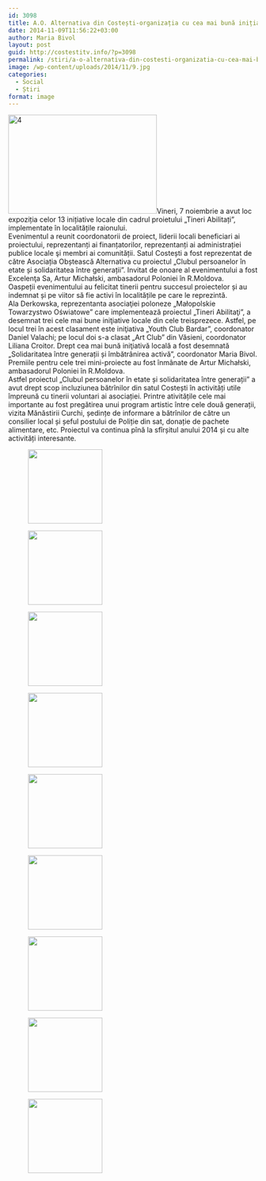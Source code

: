 ```yaml
---
id: 3098
title: A.O. Alternativa din Costești-organizația cu cea mai bună inițiativă locală
date: 2014-11-09T11:56:22+03:00
author: Maria Bivol
layout: post
guid: http://costestitv.info/?p=3098
permalink: /stiri/a-o-alternativa-din-costesti-organizatia-cu-cea-mai-buna-initiativa-locala/
image: /wp-content/uploads/2014/11/9.jpg
categories:
  - Social
  - Știri
format: image
---
```

[<img class="alignleft size-medium wp-image-3099" src="/wp-content/uploads/2014/11/4-300x200.jpg" alt="4" width="300" height="200" srcset="http://costestitv.ddev.local/wp-content/uploads/2014/11/4-300x200.jpg 300w, http://costestitv.ddev.local/wp-content/uploads/2014/11/4-90x60.jpg 90w, http://costestitv.ddev.local/wp-content/uploads/2014/11/4-180x120.jpg 180w, http://costestitv.ddev.local/wp-content/uploads/2014/11/4-95x64.jpg 95w, http://costestitv.ddev.local/wp-content/uploads/2014/11/4.jpg 814w" sizes="(max-width: 300px) 100vw, 300px" />](/wp-content/uploads/2014/11/4.jpg)Vineri, 7 noiembrie a avut loc expoziția celor 13 inițiative locale din cadrul proietului „Tineri Abilitați”, implementate în localitățile raionului.  
Evenimentul a reunit coordonatorii de proiect, liderii locali beneficiari ai proiectului, reprezentanți ai finanțatorilor, reprezentanți ai administrației publice locale şi membri ai comunității. Satul Costești a fost reprezentat de către Asociația Obștească Alternativa cu proiectul &#8222;Clubul persoanelor în etate și solidaritatea între generații&#8221;. Invitat de onoare al evenimentului a fost Excelenţa Sa, Artur Michałski, ambasadorul Poloniei în R.Moldova.  
Oaspeții evenimentului au felicitat tinerii pentru succesul proiectelor și au indemnat și pe viitor să fie activi în localitățile pe care le reprezintă.  
Ala Derkowska, reprezentanta asociaţiei poloneze „Małopolskie Towarzystwo Oświatowe” care implementează proiectul „Tineri Abilitaţi”, a desemnat trei cele mai bune iniţiative locale din cele treisprezece. Astfel, pe locul trei în acest clasament este iniţiativa „Youth Club Bardar”, coordonator Daniel Valachi; pe locul doi s-a clasat „Art Club” din Văsieni, coordonator Liliana Croitor. Drept cea mai bună iniţiativă locală a fost desemnată „Solidaritatea între generații și îmbătrânirea activă”, coordonator Maria Bivol. Premiile pentru cele trei mini-proiecte au fost înmânate de Artur Michałski, ambasadorul Poloniei în R.Moldova.  
Astfel proiectul &#8222;Clubul persoanelor în etate și solidaritatea între generații&#8221; a avut drept scop incluziunea bătrînilor din satul Costești în activități utile împreună cu tinerii voluntari ai asociației. Printre ativitățile cele mai importante au fost pregătirea unui program artistic între cele două generații, vizita Mănăstirii Curchi, ședințe de informare a bătrînilor de către un consilier local și șeful postului de Poliție din sat, donație de pachete alimentare, etc. Proiectul va continua pînă la sfîrșitul anului 2014 și cu alte activități interesante.

<div id='gallery-15' class='gallery galleryid-3098 gallery-columns-3 gallery-size-thumbnail'>
  <figure class='gallery-item'> 
  
  <div class='gallery-icon landscape'>
    <a href='http://costestitv.ddev.local/stiri/a-o-alternativa-din-costesti-organizatia-cu-cea-mai-buna-initiativa-locala/attachment/1-4/'><img width="150" height="150" src="http://costestitv.ddev.local/wp-content/uploads/2014/11/1-150x150.jpg" class="attachment-thumbnail size-thumbnail" alt="" /></a>
  </div></figure><figure class='gallery-item'> 
  
  <div class='gallery-icon landscape'>
    <a href='http://costestitv.ddev.local/stiri/a-o-alternativa-din-costesti-organizatia-cu-cea-mai-buna-initiativa-locala/attachment/2/'><img width="150" height="150" src="http://costestitv.ddev.local/wp-content/uploads/2014/11/2-150x150.jpg" class="attachment-thumbnail size-thumbnail" alt="" /></a>
  </div></figure><figure class='gallery-item'> 
  
  <div class='gallery-icon landscape'>
    <a href='http://costestitv.ddev.local/stiri/a-o-alternativa-din-costesti-organizatia-cu-cea-mai-buna-initiativa-locala/attachment/5-2/'><img width="150" height="150" src="http://costestitv.ddev.local/wp-content/uploads/2014/11/5-150x150.jpg" class="attachment-thumbnail size-thumbnail" alt="" /></a>
  </div></figure><figure class='gallery-item'> 
  
  <div class='gallery-icon landscape'>
    <a href='http://costestitv.ddev.local/stiri/a-o-alternativa-din-costesti-organizatia-cu-cea-mai-buna-initiativa-locala/attachment/6-2/'><img width="150" height="150" src="http://costestitv.ddev.local/wp-content/uploads/2014/11/6-150x150.jpg" class="attachment-thumbnail size-thumbnail" alt="" /></a>
  </div></figure><figure class='gallery-item'> 
  
  <div class='gallery-icon landscape'>
    <a href='http://costestitv.ddev.local/stiri/a-o-alternativa-din-costesti-organizatia-cu-cea-mai-buna-initiativa-locala/attachment/7-2/'><img width="150" height="150" src="http://costestitv.ddev.local/wp-content/uploads/2014/11/7-150x150.jpg" class="attachment-thumbnail size-thumbnail" alt="" /></a>
  </div></figure><figure class='gallery-item'> 
  
  <div class='gallery-icon landscape'>
    <a href='http://costestitv.ddev.local/stiri/a-o-alternativa-din-costesti-organizatia-cu-cea-mai-buna-initiativa-locala/attachment/8/'><img width="150" height="150" src="http://costestitv.ddev.local/wp-content/uploads/2014/11/8-150x150.jpg" class="attachment-thumbnail size-thumbnail" alt="" /></a>
  </div></figure><figure class='gallery-item'> 
  
  <div class='gallery-icon landscape'>
    <a href='http://costestitv.ddev.local/stiri/a-o-alternativa-din-costesti-organizatia-cu-cea-mai-buna-initiativa-locala/attachment/9/'><img width="150" height="150" src="http://costestitv.ddev.local/wp-content/uploads/2014/11/9-150x150.jpg" class="attachment-thumbnail size-thumbnail" alt="" /></a>
  </div></figure><figure class='gallery-item'> 
  
  <div class='gallery-icon landscape'>
    <a href='http://costestitv.ddev.local/stiri/a-o-alternativa-din-costesti-organizatia-cu-cea-mai-buna-initiativa-locala/attachment/10/'><img width="150" height="150" src="http://costestitv.ddev.local/wp-content/uploads/2014/11/10-150x150.jpg" class="attachment-thumbnail size-thumbnail" alt="" /></a>
  </div></figure><figure class='gallery-item'> 
  
  <div class='gallery-icon landscape'>
    <a href='http://costestitv.ddev.local/stiri/a-o-alternativa-din-costesti-organizatia-cu-cea-mai-buna-initiativa-locala/attachment/img_1947/'><img width="150" height="150" src="http://costestitv.ddev.local/wp-content/uploads/2014/11/IMG_1947-150x150.jpg" class="attachment-thumbnail size-thumbnail" alt="" /></a>
  </div></figure>
</div>